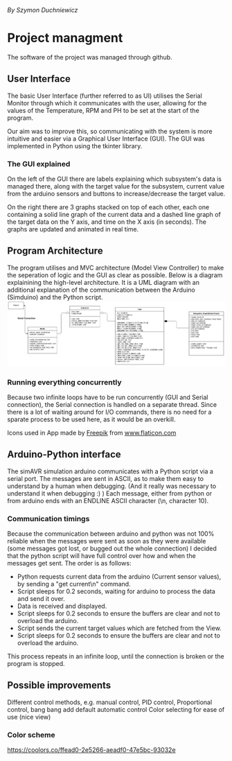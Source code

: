 *By Szymon Duchniewicz*

# Project managment
The software of the project was managed through github.

## User Interface

The basic User Interface (further referred to as UI) utilises the Serial Monitor through which it communicates with the user, allowing for the values of the Temperature, RPM and PH to be set at the start of the program.

Our aim was to improve this, so communicating with the system is more intuitive and easier via a Graphical User Interface (GUI). The GUI was implemented in Python using the tkinter library.

### The GUI explained

On the left of the GUI there are labels explaining which subsystem's data is managed there, along with the 
target value for the subsystem, current value from the arduino sensors and buttons to increase/decrease the target value.

On the right there are 3 graphs stacked on top of each other, each one containing a solid line graph of the
current data and a dashed line graph of the target data on the Y axis, and time on the X axis (in seconds).
The graphs are updated and animated in real time.

## Program Architecture

The program utilises and MVC architecture (Model View Controller) to make the seperation of logic and the GUI
as clear as possible.
Below is a diagram explainining the high-level architecture. It is a UML diagram with an additional explanation of the communication between the Arduino (Simduino) and the Python script.
![image](./images/UI_UML2.png)
### Running everything concurrently

Because two infinite loops have to be run concurrently (GUI and Serial connection), the Serial connection is handled on a separate thread. Since there is a lot of waiting around for I/O commands, there is no need for a sparate process to be used here, as it would be an overkill.


<div>Icons used in App made by <a href="https://www.flaticon.com/authors/freepik" title="Freepik">Freepik</a> from <a href="https://www.flaticon.com/" title="Flaticon">www.flaticon.com</a></div>

## Arduino-Python interface
The simAVR simulation arduino communicates with a Python script via a serial port. The messages are sent in ASCII,
as to make them easy to understand by a human when debugging. (And it really was necessary to understand it when debugging :) )
Each message, either from python or from arduino ends with an ENDLINE ASCII character (\n, character 10).

### Communication timings
Because the communication between arduino and python was not 100% reliable when the messages were sent as soon as they were available
(some messages got lost, or bugged out the whole connection) I decided that the python script will have full
control over how and when the messages get sent. The order is as follows:
- Python requests current data from the arduino (Current sensor values), by sending a "get current\n" command.
- Script sleeps for 0.2 seconds, waiting for arduino to process the data and send it over.
- Data is received and displayed.
- Script sleeps for 0.2 seconds to ensure the buffers are clear and not to overload the arduino.
- Script sends the current target values which are fetched from the View.
- Script sleeps for 0.2 seconds to ensure the buffers are clear and not to overload the arduino.

This process repeats in an infinite loop, until the connection is broken or the program is stopped.

## Possible improvements
Different control methods, e.g. manual control, PID control, Proportional control, bang bang add default automatic control
Color selecting for ease of use (nice view)

### Color scheme
https://coolors.co/ffead0-2e5266-aeadf0-47e5bc-93032e




